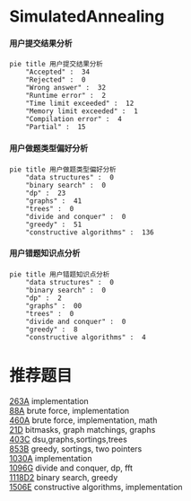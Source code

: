 # SimulatedAnnealing

<!-- tabs:start -->



#### **用户提交结果分析**

```mermaid
pie title 用户提交结果分析
    "Accepted" :  34
    "Rejected" :  0
    "Wrong answer" :  32
    "Runtime error" :  2
    "Time limit exceeded" :  12
    "Memory limit exceeded" :  1
    "Compilation error" :  4
    "Partial" :  15
```

#### **用户做题类型偏好分析**

```mermaid
pie title 用户做题类型偏好分析
    "data structures" :  0
    "binary search" :  0
    "dp" :  23
    "graphs" :  41
    "trees" :  0
    "divide and conquer" :  0
    "greedy" :  51
    "constructive algorithms" :  136
```
#### **用户错题知识点分析**

```mermaid
pie title 用户错题知识点分析
    "data structures" :  0
    "binary search" :  0
    "dp" :  2
    "graphs" :  00
    "trees" :  0
    "divide and conquer" :  0
    "greedy" :  8
    "constructive algorithms" :  4
```



<!-- tabs:end -->
# 推荐题目
[263A](https://codeforces.com/contest/263/problem/A)		implementation		  
[88A](https://codeforces.com/contest/88/problem/A)		brute force,
                        implementation		  
[460A](https://codeforces.com/contest/460/problem/A)		brute force,
                        implementation,
                        math		  
[21D](https://codeforces.com/contest/21/problem/D)		bitmasks,
                        graph matchings,
                        graphs		  
[403C](https://codeforces.com/contest/403/problem/C)		dsu,graphs,sortings,trees		  
[853B](https://codeforces.com/contest/853/problem/B)		greedy,
                        sortings,
                        two pointers		  
[1030A](https://codeforces.com/contest/1030/problem/A)		implementation		  
[1096G](https://codeforces.com/contest/1096/problem/G)		divide and conquer,
                        dp,
                        fft		  
[1118D2](https://codeforces.com/contest/1118D/problem/2)		binary search,
                        greedy		  
[1506E](https://codeforces.com/contest/1506/problem/E)		constructive algorithms,
                        implementation		  

